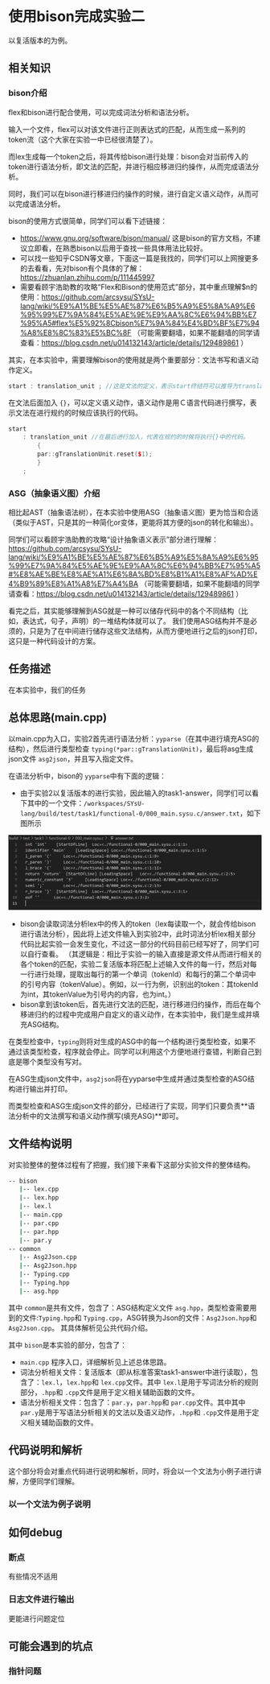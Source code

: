 # 使用bison完成实验二

以复活版本的为例。

## 相关知识

### bison介绍

flex和bison进行配合使用，可以完成词法分析和语法分析。

输入一个文件，flex可以对该文件进行正则表达式的匹配，从而生成一系列的token流（这个大家在实验一中已经很清楚了）。

而lex生成每一个token之后，将其传给bison进行处理：bison会对当前传入的token进行语法分析，即文法的匹配，并进行相应移进归约操作，从而完成语法分析。

同时，我们可以在bison进行移进归约操作的时候，进行自定义语义动作，从而可以完成语法分析。

bison的使用方式很简单，同学们可以看下述链接：

- https://www.gnu.org/software/bison/manual/ 这是bison的官方文档，不建议立即看，在熟悉bison以后用于查找一些具体用法比较好。
- 可以找一些知乎CSDN等文章，下面这一篇是我找的，同学们可以上网搜更多的去看看，先对bison有个具体的了解：https://zhuanlan.zhihu.com/p/111445997
- 需要看顾宇浩助教的攻略“Flex和Bison的使用范式”部分，其中重点理解$n的使用：https://github.com/arcsysu/SYsU-lang/wiki/%E9%A1%BE%E5%AE%87%E6%B5%A9%E5%8A%A9%E6%95%99%E7%9A%84%E5%AE%9E%E9%AA%8C%E6%94%BB%E7%95%A5#flex%E5%92%8Cbison%E7%9A%84%E4%BD%BF%E7%94%A8%E8%8C%83%E5%BC%8F
（可能需要翻墙，如果不能翻墙的同学请查看：https://blog.csdn.net/u014132143/article/details/129489861 ）

其实，在本实验中，需要理解bison的使用就是两个重要部分：文法书写和语义动作定义。

```cpp
start : translation_unit ; //这是文法的定义，表示start终结符可以推导为translation_unit终结符
```

在文法后面加入 `{}`，可以定义语义动作，语义动作是用Ｃ语言代码进行撰写，表示文法在进行规约的时候应该执行的代码。

```cpp
start
	: translation_unit //在最后进行加入，代表在规约的时候将执行{}中的代码。
		{
		par::gTranslationUnit.reset($1); 
		}　
	;
```

### ASG（抽象语义图）介绍

相比起AST（抽象语法树），在本实验中使用ASG（抽象语义图）更为恰当和合适（类似于AST，只是其的一种简化or变体，更能将其方便的json的转化和输出）。

同学们可以看顾宇浩助教的攻略“设计抽象语义表示”部分进行理解：
https://github.com/arcsysu/SYsU-lang/wiki/%E9%A1%BE%E5%AE%87%E6%B5%A9%E5%8A%A9%E6%95%99%E7%9A%84%E5%AE%9E%E9%AA%8C%E6%94%BB%E7%95%A5#%E8%AE%BE%E8%AE%A1%E6%8A%BD%E8%B1%A1%E8%AF%AD%E4%B9%89%E8%A1%A8%E7%A4%BA
（可能需要翻墙，如果不能翻墙的同学请查看：https://blog.csdn.net/u014132143/article/details/129489861 ）

看完之后，其实能够理解到ASG就是一种可以储存代码中的各个不同结构（比如，表达式，句子，声明）的一堆结构体就可以了。
我们使用ASG结构并不是必须的，只是为了在中间进行储存这些文法结构，从而方便地进行之后的json打印，这只是一种代码设计的方案。

## 任务描述

在本实验中，我们的任务

## 总体思路(main.cpp)

以main.cpp为入口，实验2首先进行语法分析：`yyparse`（在其中进行填充ASG的结构），然后进行类型检查 `typing(*par::gTranslationUnit)`，最后将asg生成json文件 `asg2json`，并且写入指定文件。

在语法分析中，bison的 `yyparse`中有下面的逻辑：

- 由于实验2以复活版本的进行实验，因此输入的task1-answer，同学们可以看下其中的一个文件：`/workspaces/SYsU-lang/build/test/task1/functional-0/000_main.sysu.c/answer.txt`，如下图所示

![task1-answer](../images/bison/task1-answer.png)

- bison会读取词法分析lex中的传入的token（lex每读取一个，就会传给bison进行语法分析），因此将上述文件输入到实验2中，此时词法分析lex相关部分代码比起实验一会发生变化，不过这一部分的代码目前已经写好了，同学们可以自行查看。
  （其逻辑是：相比于实验一的输入直接是源文件从而进行相关的各个token的匹配，实验二复活版本将匹配上述输入文件的每一行，然后对每一行进行处理，提取出每行的第一个单词（tokenId）和每行的第二个单词中的引号内容（tokenValue）。例如，以一行为例，识别出的token：其tokenId为int，其tokenValue为引号内的内容，也为int。）
- bison拿到该token后，首先进行文法的匹配，进行移进归约操作，而后在每个移进归约的过程中完成用户自定义的语义动作，在本实验中，我们是生成并填充ASG结构。

在类型检查中，`typing`则将对生成的ASG中的每一个结构进行类型检查，如果不通过该类型检查，程序就会停止。同学可以利用这个方便地进行查错，判断自己到底是哪个类型没有写对。

在ASG生成json文件中，`asg2json`将在yyparse中生成并通过类型检查的ASG结构进行输出并打印。

而类型检查和ASG生成json文件的部分，已经进行了实现，同学们只要负责**语法分析中的文法撰写和语义动作撰写(填充ASG)**即可。

## 文件结构说明

对实验整体的整体过程有了把握，我们接下来看下这部分实验文件的整体结构。

```bash
-- bison
   |-- lex.cpp
   |-- lex.hpp
   |-- lex.l
   |-- main.cpp
   |-- par.cpp
   |-- par.hpp
   |-- par.y
-- common
   |-- Asg2Json.cpp
   |-- Asg2Json.hpp 
   |-- Typing.cpp
   |-- Typing.hpp
   |-- asg.hpp
```

其中 `common`是共有文件，包含了：ASG结构定义文件 `asg.hpp`，类型检查需要用到的文件:`Typing.hpp`和 `Typing.cpp`，ASG转换为Json的文件：`Asg2Json.hpp`和 `Asg2Json.cpp`。
其具体解析见公共代码介绍。

其中 `bison`是本实验的部分，包含了：

- `main.cpp` 程序入口，详细解析见上述总体思路。
- 词法分析相关文件：复活版本（即从标准答案task1-answer中进行读取），包含了：`lex.l`，`lex.hpp`和 `lex.cpp`文件。其中 `lex.l`是用于写词法分析的规则部分，`.hpp`和 `.cpp`文件是用于定义相关辅助函数的文件。
- 语法分析相关文件：包含了：`par.y`，`par.hpp`和 `par.cpp`文件。其中其中 `par.y`是用于写语法分析相关的文法以及语义动作，`.hpp`和 `.cpp`文件是用于定义相关辅助函数的文件。

## 代码说明和解析

这个部分将会对重点代码进行说明和解析，同时，将会以一个文法为小例子进行讲解，方便同学们理解。

### 以一个文法为例子说明

## 如何debug

### 断点

有些情况不适用

### 日志文件进行输出

更能进行问题定位

## 可能会遇到的坑点

### 指针问题
